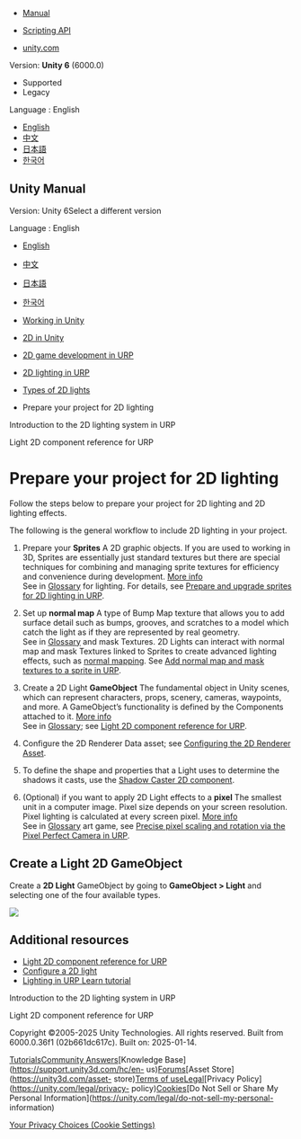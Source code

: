 [](https://docs.unity3d.com)

  * [Manual](../Manual/index.html)
  * [Scripting API](../ScriptReference/index.html)

  * [unity.com](https://unity.com/)

Version: **Unity 6** (6000.0)

  * Supported
  * Legacy

Language : English

  * [English](/Manual/urp/create-light-2d.html)
  * [中文](/cn/current/Manual/urp/create-light-2d.html)
  * [日本語](/ja/current/Manual/urp/create-light-2d.html)
  * [한국어](/kr/current/Manual/urp/create-light-2d.html)

[](https://docs.unity3d.com)

## Unity Manual

Version: Unity 6Select a different version

Language : English

  * [English](/Manual/urp/create-light-2d.html)
  * [中文](/cn/current/Manual/urp/create-light-2d.html)
  * [日本語](/ja/current/Manual/urp/create-light-2d.html)
  * [한국어](/kr/current/Manual/urp/create-light-2d.html)

  * [Working in Unity](../working-in-unity.html)
  * [2D in Unity](../Unity2D.html)
  * [2D game development in URP](../2d-urp-landing.html)
  * [2D lighting in URP](../urp/2d-index.html)
  * [Types of 2D lights](../urp/LightTypes.html)
  * Prepare your project for 2D lighting

[](../urp/Lights-2D-intro.html)

Introduction to the 2D lighting system in URP

[](../urp/2DLightProperties.html)

Light 2D component reference for URP

# Prepare your project for 2D lighting

Follow the steps below to prepare your project for 2D lighting and 2D lighting
effects.

The following is the general workflow to include 2D lighting in your project.

  1. Prepare your **Sprites** A 2D graphic objects. If you are used to working in 3D, Sprites are essentially just standard textures but there are special techniques for combining and managing sprite textures for efficiency and convenience during development. [More info](../sprite/sprite-landing.html)  
See in [Glossary](../Glossary.html#Sprite) for lighting. For details, see
[Prepare and upgrade sprites for 2D lighting in URP](PrepShader.html).

  2. Set up **normal map** A type of Bump Map texture that allows you to add surface detail such as bumps, grooves, and scratches to a model which catch the light as if they are represented by real geometry.  
See in [Glossary](../Glossary.html#Normalmap) and mask Textures. 2D Lights can
interact with normal map and mask Textures linked to Sprites to create
advanced lighting effects, such as [normal
mapping](https://en.wikipedia.org/wiki/Normal_mapping). See [Add normal map
and mask textures to a sprite in URP](SecondaryTextures.html).

  3. Create a 2D Light **GameObject** The fundamental object in Unity scenes, which can represent characters, props, scenery, cameras, waypoints, and more. A GameObject’s functionality is defined by the Components attached to it. [More info](../class-GameObject.html)  
See in [Glossary](../Glossary.html#GameObject); see [Light 2D component
reference for URP](2DLightProperties.html).

  4. Configure the 2D Renderer Data asset; see [Configuring the 2D Renderer Asset](2DRendererData-overview.html). 

  5. To define the shape and properties that a Light uses to determine the shadows it casts, use the [Shadow Caster 2D component](2DShadows.html). 

  6. (Optional) if you want to apply 2D Light effects to a **pixel** The smallest unit in a computer image. Pixel size depends on your screen resolution. Pixel lighting is calculated at every screen pixel. [More info](../ShadowPerformance.html)  
See in [Glossary](../Glossary.html#pixel) art game, see [Precise pixel scaling
and rotation via the Pixel Perfect Camera in URP](2d-pixelperfect.html).

## Create a Light 2D GameObject

Create a **2D Light** GameObject by going to **GameObject > Light** and
selecting one of the four available types.

![](../../uploads/urp/2D/2d-lights-gameobject-menu.png)

## Additional resources

  * [Light 2D component reference for URP](2DLightProperties.html)
  * [Configure a 2D light](2d-light-properties-explained.html)
  * [Lighting in URP Learn tutorial](https://learn.unity.com/tutorial/editing-lighting-in-the-lightweight-render-pipeline#)

[](../urp/Lights-2D-intro.html)

Introduction to the 2D lighting system in URP

[](../urp/2DLightProperties.html)

Light 2D component reference for URP

Copyright ©2005-2025 Unity Technologies. All rights reserved. Built from
6000.0.36f1 (02b661dc617c). Built on: 2025-01-14.

[Tutorials](https://learn.unity.com/)[Community
Answers](https://answers.unity3d.com)[Knowledge
Base](https://support.unity3d.com/hc/en-
us)[Forums](https://forum.unity3d.com)[Asset Store](https://unity3d.com/asset-
store)[Terms of
use](https://docs.unity3d.com/Manual/TermsOfUse.html)[Legal](https://unity.com/legal)[Privacy
Policy](https://unity.com/legal/privacy-
policy)[Cookies](https://unity.com/legal/cookie-policy)[Do Not Sell or Share
My Personal Information](https://unity.com/legal/do-not-sell-my-personal-
information)

[Your Privacy Choices (Cookie Settings)](javascript:void\(0\);)

